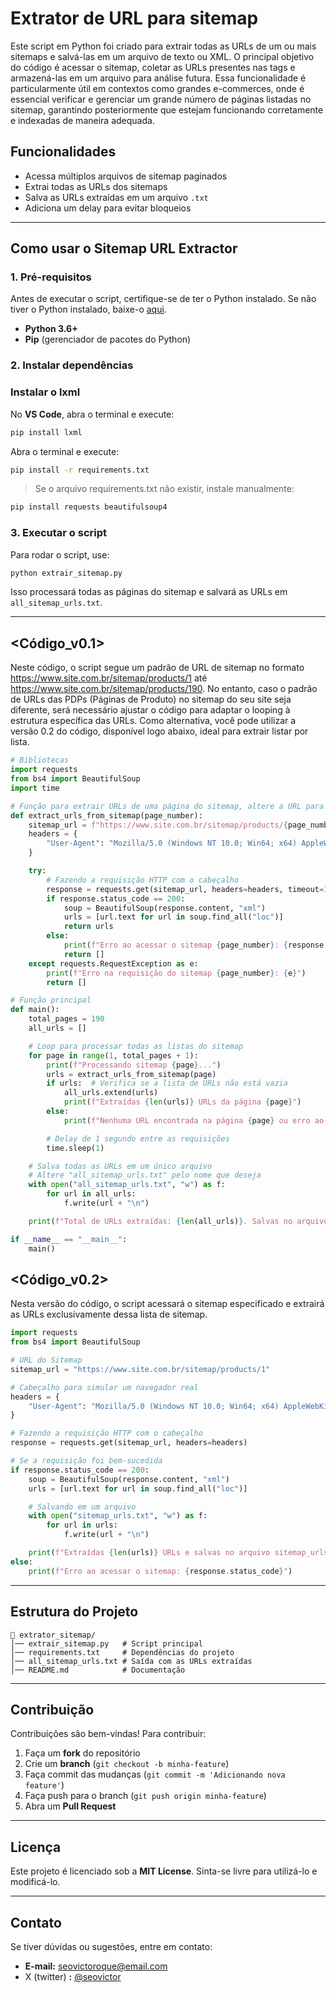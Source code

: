 # Extrator de URL para sitemap

Este script em Python foi criado para extrair todas as URLs de um ou mais sitemaps e salvá-las em um arquivo de texto ou XML. O principal objetivo do código é acessar o sitemap, coletar as URLs presentes nas tags <loc> e armazená-las em um arquivo para análise futura. Essa funcionalidade é particularmente útil em contextos como grandes e-commerces, onde é essencial verificar e gerenciar um grande número de páginas listadas no sitemap, garantindo posteriormente que estejam funcionando corretamente e indexadas de maneira adequada.

## Funcionalidades

- Acessa múltiplos arquivos de sitemap paginados
- Extrai todas as URLs dos sitemaps
- Salva as URLs extraídas em um arquivo `.txt`
- Adiciona um delay para evitar bloqueios

---

## Como usar o Sitemap URL Extractor

### 1. Pré-requisitos

Antes de executar o script, certifique-se de ter o Python instalado. Se não tiver o Python instalado, baixe-o [aqui](https://www.python.org/downloads/).

- **Python 3.6+**
- **Pip** (gerenciador de pacotes do Python)

### 2. Instalar dependências

### **Instalar o lxml**

No **VS Code**, abra o terminal e execute:

```bash
pip install lxml
```

Abra o terminal e execute:

```bash
pip install -r requirements.txt
```

> Se o arquivo requirements.txt não existir, instale manualmente:
> 

```bash
pip install requests beautifulsoup4
```

### 3. Executar o script

Para rodar o script, use:

```bash
python extrair_sitemap.py
```

Isso processará todas as páginas do sitemap e salvará as URLs em `all_sitemap_urls.txt`.

---

## <Código_v0.1>
Neste código, o script segue um padrão de URL de sitemap no formato https://www.site.com.br/sitemap/products/1 até https://www.site.com.br/sitemap/products/190. No entanto, caso o padrão de URLs das PDPs (Páginas de Produto) no sitemap do seu site seja diferente, será necessário ajustar o código para adaptar o looping à estrutura específica das URLs. Como alternativa, você pode utilizar a versão 0.2 do código, disponível logo abaixo, ideal para extrair listar por lista.

```python
# Bibliotecas
import requests
from bs4 import BeautifulSoup
import time  

# Função para extrair URLs de uma página do sitemap, altere a URL para o site que deseja
def extract_urls_from_sitemap(page_number):
    sitemap_url = f"https://www.site.com.br/sitemap/products/{page_number}"
    headers = {
        "User-Agent": "Mozilla/5.0 (Windows NT 10.0; Win64; x64) AppleWebKit/537.36 (KHTML, like Gecko) Chrome/119.0.0.0 Safari/537.36"
    }

    try:
        # Fazendo a requisição HTTP com o cabeçalho
        response = requests.get(sitemap_url, headers=headers, timeout=10)
        if response.status_code == 200:
            soup = BeautifulSoup(response.content, "xml")
            urls = [url.text for url in soup.find_all("loc")]
            return urls
        else:
            print(f"Erro ao acessar o sitemap {page_number}: {response.status_code}")
            return []
    except requests.RequestException as e:
        print(f"Erro na requisição do sitemap {page_number}: {e}")
        return []

# Função principal
def main():
    total_pages = 190
    all_urls = []

    # Loop para processar todas as listas do sitemap
    for page in range(1, total_pages + 1):
        print(f"Processando sitemap {page}...")
        urls = extract_urls_from_sitemap(page)
        if urls:  # Verifica se a lista de URLs não está vazia
            all_urls.extend(urls)
            print(f"Extraídas {len(urls)} URLs da página {page}")
        else:
            print(f"Nenhuma URL encontrada na página {page} ou erro ao acessar.")

        # Delay de 1 segundo entre as requisições
        time.sleep(1)

    # Salva todas as URLs em um único arquivo
    # Altere "all_sitemap_urls.txt" pelo nome que deseja
    with open("all_sitemap_urls.txt", "w") as f:
        for url in all_urls:
            f.write(url + "\n")

    print(f"Total de URLs extraídas: {len(all_urls)}. Salvas no arquivo all_sitemap_urls.txt")

if __name__ == "__main__":
    main()
```
## <Código_v0.2>

Nesta versão do código, o script acessará o sitemap especificado e extrairá as URLs exclusivamente dessa lista de sitemap.

```python
import requests
from bs4 import BeautifulSoup

# URL do Sitemap
sitemap_url = "https://www.site.com.br/sitemap/products/1"

# Cabeçalho para simular um navegador real
headers = {
    "User-Agent": "Mozilla/5.0 (Windows NT 10.0; Win64; x64) AppleWebKit/537.36 (KHTML, like Gecko) Chrome/119.0.0.0 Safari/537.36"
}

# Fazendo a requisição HTTP com o cabeçalho
response = requests.get(sitemap_url, headers=headers)

# Se a requisição foi bem-sucedida
if response.status_code == 200:
    soup = BeautifulSoup(response.content, "xml")
    urls = [url.text for url in soup.find_all("loc")]

    # Salvando em um arquivo
    with open("sitemap_urls.txt", "w") as f:
        for url in urls:
            f.write(url + "\n")

    print(f"Extraídas {len(urls)} URLs e salvas no arquivo sitemap_urls.txt")
else:
    print(f"Erro ao acessar o sitemap: {response.status_code}")

```
---

## Estrutura do Projeto

```
📁 extrator_sitemap/
│── extrair_sitemap.py   # Script principal
│── requirements.txt     # Dependências do projeto
│── all_sitemap_urls.txt # Saída com as URLs extraídas
│── README.md            # Documentação
```

---

## Contribuição

Contribuições são bem-vindas! Para contribuir:

1. Faça um **fork** do repositório
2. Crie um **branch** (`git checkout -b minha-feature`)
3. Faça commit das mudanças (`git commit -m 'Adicionando nova feature'`)
4. Faça push para o branch (`git push origin minha-feature`)
5. Abra um **Pull Request**

---

## Licença

Este projeto é licenciado sob a **MIT License**. Sinta-se livre para utilizá-lo e modificá-lo. 

---

## Contato

Se tiver dúvidas ou sugestões, entre em contato:

- **E-mail:** seovictoroque@email.com
- X (twitter) **:** [@seovictor](https://x.com/seovictoroque)

